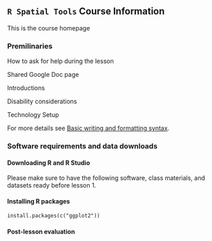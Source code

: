 ## `R Spatial Tools` Course Information

This is the course homepage

### Premilinaries

How to ask for help during the lesson

Shared Google Doc page

Introductions

Disability considerations

Technology Setup

For more details see [Basic writing and formatting syntax](https://docs.github.com/en/github/writing-on-github/getting-started-with-writing-and-formatting-on-github/basic-writing-and-formatting-syntax).

### Software requirements and data downloads

#### Downloading R and R Studio

Please make sure to have the following software, class materials, and datasets ready before lesson 1.

#### Installing R packages

```markdown
install.packages(c("ggplot2"))
```
#### Post-lesson evaluation


